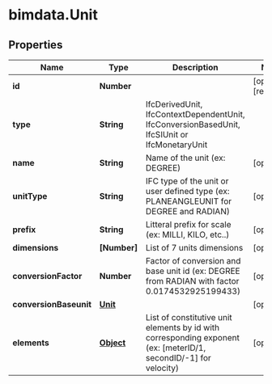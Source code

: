 # bimdata.Unit

## Properties

Name | Type | Description | Notes
------------ | ------------- | ------------- | -------------
**id** | **Number** |  | [optional] [readonly] 
**type** | **String** | IfcDerivedUnit, IfcContextDependentUnit, IfcConversionBasedUnit, IfcSIUnit or IfcMonetaryUnit | 
**name** | **String** | Name of the unit (ex: DEGREE) | [optional] 
**unitType** | **String** | IFC type of the unit or user defined type (ex: PLANEANGLEUNIT for DEGREE and RADIAN) | [optional] 
**prefix** | **String** | Litteral prefix for scale (ex: MILLI, KILO, etc..) | [optional] 
**dimensions** | **[Number]** | List of 7 units dimensions | [optional] 
**conversionFactor** | **Number** | Factor of conversion and base unit id (ex: DEGREE from RADIAN with factor 0.0174532925199433) | [optional] 
**conversionBaseunit** | [**Unit**](Unit.md) |  | [optional] 
**elements** | [**Object**](.md) | List of constitutive unit elements by id with corresponding exponent (ex: [meterID/1, secondID/-1] for velocity) | [optional] 


